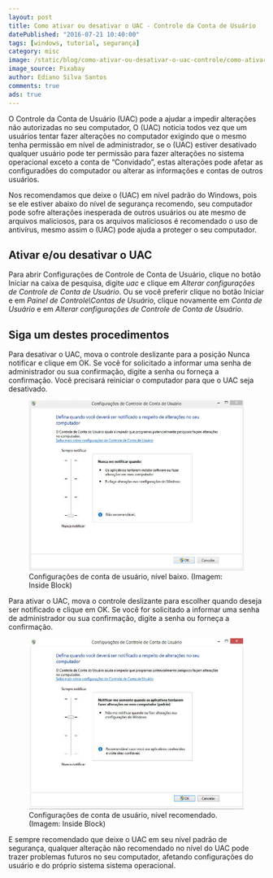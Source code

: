```yaml
---
layout: post
title: Como ativar ou desativar o UAC - Controle da Conta de Usuário
datePublished: "2016-07-21 10:40:00"
tags: [windows, tutorial, segurança]
category: misc
image: /static/blog/como-ativar-ou-desativar-o-uac-controle/como-ativar-ou-desativar-o-uac-controle.jpg
image_source: Pixabay
author: Ediano Silva Santos
comments: true
ads: true
---
```


O Controle da Conta de Usuário (UAC) pode a ajudar a impedir alterações não autorizadas no seu computador, O (UAC) noticia todos vez que um usuários tentar fazer alterações no computador exigindo que o mesmo tenha permissão em nível de administrador, se o (UAC) estiver desativado qualquer usuário pode ter permissão para fazer alterações no sistema operacional exceto a conta de “Convidado”, estas alterações pode afetar as configuradões do computador ou alterar as informações e contas de outros usuários.

Nos recomendamos que deixe o (UAC) em nível padrão do Windows, pois se ele estiver abaixo do nível de segurança recomendo, seu computador pode sofre alterações inesperada de outros usuários ou ate mesmo de arquivos maliciosos, para os arquivos maliciosos é recomendado o uso de antivírus, mesmo assim o (UAC) pode ajuda a proteger o seu computador.

## Ativar e/ou desativar o UAC
Para abrir Configurações de Controle de Conta de Usuário, clique no botão Iniciar na caixa de pesquisa, digite *uac* e clique em *Alterar configurações de Controle de Conta de Usuário*. Ou se você preferir clique no botão Iniciar e em *Painel de Controle\Contas de Usuário*, clique novamente em *Conta de Usuário* e em *Alterar configurações de Controle de Conta de Usuário*.

## Siga um destes procedimentos
Para desativar o UAC, mova o controle deslizante para a posição Nunca notificar e clique em OK. Se você for solicitado a informar uma senha de administrador ou sua confirmação, digite a senha ou forneça a confirmação. Você precisará reiniciar o computador para que o UAC seja desativado.

<figure class="image">
<img alt="Configurações de conta de usuário, nível baixo" src="/static/blog/como-ativar-ou-desativar-o-uac-controle/configuracao-conta-usuario-baixo.jpg">
<figcaption>Configurações de conta de usuário, nível baixo. (Imagem: Inside Block)</figcaption>
</figure>

Para ativar o UAC, mova o controle deslizante para escolher quando deseja ser notificado e clique em OK. Se você for solicitado a informar uma senha de administrador ou sua confirmação, digite a senha ou forneça a confirmação.

<figure class="image">
<img alt="Configurações de conta de usuário, nível recomendado" src="/static/blog/como-ativar-ou-desativar-o-uac-controle/configuracao-conta-usuario-recomendado.jpg">
<figcaption>Configurações de conta de usuário, nível recomendado. (Imagem: Inside Block)</figcaption>
</figure>

E sempre recomendado que deixe o UAC em seu nível padrão de segurança, qualquer alteração não recomendado no nível do UAC pode trazer problemas futuros no seu computador, afetando configurações do usuário e do próprio sistema sistema operacional.